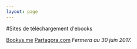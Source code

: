 ```yaml
---
layout: page
---
```


#Sites de téléchargement d'ebooks

[Bookys.me](http://bookys.me "Bookys")
[Partagora.com](https://partagora.com) *Fermera au 30 juin 2017.*
